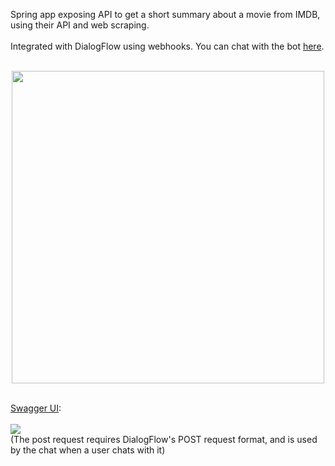 Spring app exposing API to get a short summary about a movie from IMDB, using their API and web scraping.<br><br>
Integrated with DialogFlow using webhooks. You can chat with the bot [here](https://console.dialogflow.com/api-client/demo/embedded/eb93102d-6653-4377-bdfb-2b03712d08d9).<br>
<br>
<p align="center"><img src="https://github.com/roeishc/imdb-chatbot/assets/95538414/d4d71900-ad2b-4948-a93e-4dcefb64063f" height=500 class="center"></p>
<br>
<a href="https://imdb-chatbot.runmydocker-app.com/swagger-ui.html">Swagger UI</a>:
<br><br>
<img src="https://github.com/roeishc/imdb-chatbot/assets/95538414/bf088691-e259-496a-8bfc-8893f4382d0d">
<br>
(The post request requires DialogFlow's POST request format, and is used by the chat when a user chats with it)
